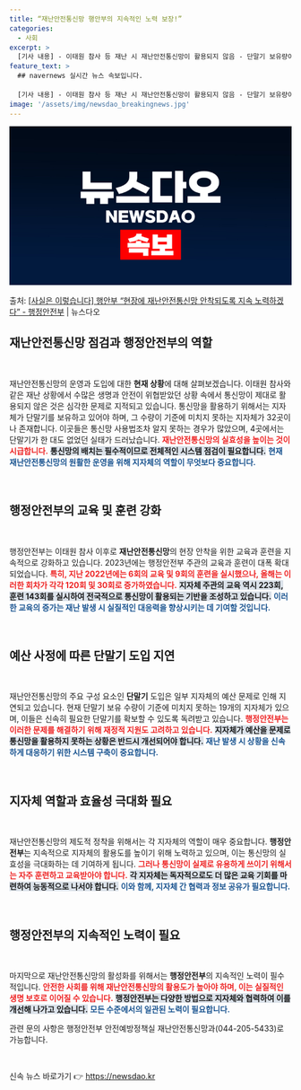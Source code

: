 ```yaml
---
title: “재난안전통신망 행안부의 지속적인 노력 보장!”
categories:
  - 사회
excerpt: >
  [기사 내용] - 이태원 참사 등 재난 시 재난안전통신망이 활용되지 않음 - 단말기 보유량이 기준에 미치지 …
feature_text: >
  ## navernews 실시간 뉴스 속보입니다.

  [기사 내용] - 이태원 참사 등 재난 시 재난안전통신망이 활용되지 않음 - 단말기 보유량이 기준에 미치지 …
image: '/assets/img/newsdao_breakingnews.jpg'
---
```


![뉴스다오 속보](/assets/img/newsdao_breakingnews.jpg)

<p>출처: <a href="https://newsdao.kr/2086" rel="dofollow">[사실은 이렇습니다] 행안부 “현장에 재난안전통신망 안착되도록 지속 노력하겠다” - 행정안전부</a> | 뉴스다오</p>

<h2 data-ke-size="size26">재난안전통신망 점검과 행정안전부의 역할</h2>

<p data-ke-size="size16">&nbsp;</p>

재난안전통신망의 운영과 도입에 대한 <b>현재 상황</b>에 대해 살펴보겠습니다. 이태원 참사와 같은 재난 상황에서 수많은 생명과 안전이 위협받았던 상황 속에서 통신망이 제대로 활용되지 않은 것은 심각한 문제로 지적되고 있습니다. 통신망을 활용하기 위해서는 지자체가 단말기를 보유하고 있어야 하며, 그 수량이 기준에 미치지 못하는 지자체가 32곳이나 존재합니다. 이곳들은 통신망 사용법조차 알지 못하는 경우가 많았으며, 4곳에서는 단말기가 한 대도 없었던 실태가 드러났습니다. <b><span style="color: #ee2323;">재난안전통신망의 실효성을 높이는 것이 시급합니다.</span></b> <b><span style="background-color: #21538527;">통신망의 배치는 필수적이므로 전체적인 시스템 점검이 필요합니다.</span></b> <b><span style="color: #1a5490;">현재 재난안전통신망의 원활한 운영을 위해 지자체의 역할이 무엇보다 중요합니다.</span></b>

<p data-ke-size="size16">&nbsp;</p>

<h2 data-ke-size="size26">행정안전부의 교육 및 훈련 강화</h2>

<p data-ke-size="size16">&nbsp;</p>

행정안전부는 이태원 참사 이후로 <b>재난안전통신망</b>의 현장 안착을 위한 교육과 훈련을 지속적으로 강화하고 있습니다. 2023년에는 행정안전부 주관의 교육과 훈련이 대폭 확대되었습니다. <b><span style="color: #ee2323;">특히, 지난 2022년에는 6회의 교육 및 9회의 훈련을 실시했으나, 올해는 이러한 회차가 각각 120회 및 30회로 증가하였습니다.</span></b> <b><span style="background-color: #21538527;">지자체 주관의 교육 역시 223회, 훈련 143회를 실시하여 전국적으로 통신망이 활용되는 기반을 조성하고 있습니다.</span></b> <b><span style="color: #1a5490;">이러한 교육의 증가는 재난 발생 시 실질적인 대응력을 향상시키는 데 기여할 것입니다.</span></b>

<p data-ke-size="size16">&nbsp;</p>

<h2 data-ke-size="size26">예산 사정에 따른 단말기 도입 지연</h2>

<p data-ke-size="size16">&nbsp;</p>

재난안전통신망의 주요 구성 요소인 <b>단말기</b> 도입은 일부 지자체의 예산 문제로 인해 지연되고 있습니다. 현재 단말기 보유 수량이 기준에 미치지 못하는 19개의 지자체가 있으며, 이들은 신속히 필요한 단말기를 확보할 수 있도록 독려받고 있습니다. <b><span style="color: #ee2323;">행정안전부는 이러한 문제를 해결하기 위해 재정적 지원도 고려하고 있습니다.</span></b> <b><span style="background-color: #21538527;">지자체가 예산을 문제로 통신망을 활용하지 못하는 상황은 반드시 개선되어야 합니다.</span></b> <b><span style="color: #1a5490;">재난 발생 시 상황을 신속하게 대응하기 위한 시스템 구축이 중요합니다.</span></b>

<p data-ke-size="size16">&nbsp;</p>

<h2 data-ke-size="size26">지자체 역할과 효율성 극대화 필요</h2>

<p data-ke-size="size16">&nbsp;</p>

재난안전통신망의 제도적 정착을 위해서는 각 지자체의 역할이 매우 중요합니다. <b>행정안전부</b>는 지속적으로 지자체의 활용도를 높이기 위해 노력하고 있으며, 이는 통신망의 실효성을 극대화하는 데 기여하게 됩니다. <b><span style="color: #ee2323;">그러나 통신망이 실제로 유용하게 쓰이기 위해서는 자주 훈련하고 교육받아야 합니다.</span></b> <b><span style="background-color: #21538527;">각 지자체는 독자적으로도 더 많은 교육 기회를 마련하여 능동적으로 나서야 합니다.</span></b> <b><span style="color: #1a5490;">이와 함께, 지자체 간 협력과 정보 공유가 필요합니다.</span></b>

<p data-ke-size="size16">&nbsp;</p>

<h2 data-ke-size="size26">행정안전부의 지속적인 노력이 필요</h2>

<p data-ke-size="size16">&nbsp;</p>

마지막으로 재난안전통신망의 활성화를 위해서는 <b>행정안전부</b>의 지속적인 노력이 필수적입니다. <b><span style="color: #ee2323;">안전한 사회를 위해 재난안전통신망의 활용도가 높아야 하며, 이는 실질적인 생명 보호로 이어질 수 있습니다.</span></b> <b><span style="background-color: #21538527;">행정안전부는 다양한 방법으로 지자체와 협력하여 이를 개선해 나가고 있습니다.</span></b> <b><span style="color: #1a5490;">모든 수준에서의 일관된 노력이 필요합니다.</span></b>

<p data-ke-size="size16">관련 문의 사항은 행정안전부 안전예방정책실 재난안전통신망과(044-205-5433)로 가능합니다.</p>
<p data-ke-size="size16">&nbsp;</p> 

신속 뉴스 바로가기 👉 <a href="https://newsdao.kr" rel="dofollow">https://newsdao.kr</a>


